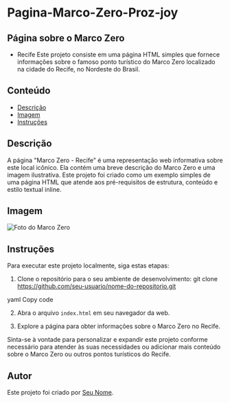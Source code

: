 # Pagina-Marco-Zero-Proz-joy

## Página sobre o Marco Zero 
- Recife  Este projeto consiste em uma página HTML simples que fornece informações sobre o famoso ponto turístico do Marco Zero localizado na cidade do Recife, no Nordeste do Brasil.
## Conteúdo

- [Descrição](#descrição)
- [Imagem](#imagem)
- [Instruções](#instruções)

## Descrição

A página "Marco Zero - Recife" é uma representação web informativa sobre este local icônico. Ela contém uma breve descrição do Marco Zero e uma imagem ilustrativa. Este projeto foi criado como um exemplo simples de uma página HTML que atende aos pré-requisitos de estrutura, conteúdo e estilo textual inline.

## Imagem

![Foto do Marco Zero](marco_zero.jpg)

## Instruções

Para executar este projeto localmente, siga estas etapas:

1. Clone o repositório para o seu ambiente de desenvolvimento:
git clone https://github.com/seu-usuario/nome-do-repositorio.git

yaml
Copy code

2. Abra o arquivo `index.html` em seu navegador da web.

3. Explore a página para obter informações sobre o Marco Zero no Recife.

Sinta-se à vontade para personalizar e expandir este projeto conforme necessário para atender às suas necessidades ou adicionar mais conteúdo sobre o Marco Zero ou outros pontos turísticos do Recife.

## Autor

Este projeto foi criado por [Seu Nome](https://github.com/seu-usuario).
